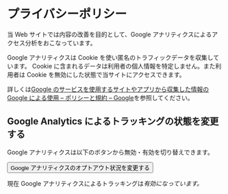 # プライバシーポリシー

<script>
  const gaId = window.__gaId__ || '';

  function toggleGAOptoutStatus() {
    if (gaOptout.enabled()) {
      gaOptout.disable();
      return;
    }

    gaOptout.enable();
  }

  function showGAOptoutStatus() {
    const outputElement = document.querySelector('#google-analytics-tracking-status')
    outputElement.textContent = gaOptout.enabled() ? '無効' : '有効';
  }

  function onClickGAOptoutButton() {
    gaOptout.gaId = gaId;
    toggleGAOptoutStatus();
    showGAOptoutStatus();
  }

  document.addEventListener('DOMContentLoaded', showGAOptoutStatus);
</script>

当 Web サイトでは内容の改善を目的として、Google アナリティクスによるアクセス分析をおこなっています。

Google アナリティクスは Cookie を使い匿名のトラフィックデータを収集しています。
Cookie に含まれるデータは利用者の個人情報を特定しません。また利用者は Cookie を無効にした状態で当サイトにアクセスできます。

詳しくは[Google のサービスを使用するサイトやアプリから収集した情報の Google による使用 – ポリシーと規約 – Google](https://policies.google.com/technologies/partner-sites)を参照してください。

## Google Analytics によるトラッキングの状態を変更する

Google アナリティクスは以下のボタンから無効・有効を切り替えできます。

<button onclick="onClickGAOptoutButton()">Google アナリティクスのオプトアウト状況を変更する</button>

現在 Google アナリティクスによるトラッキングは<output><em id="google-analytics-tracking-status">有効<em></output>になっています。

